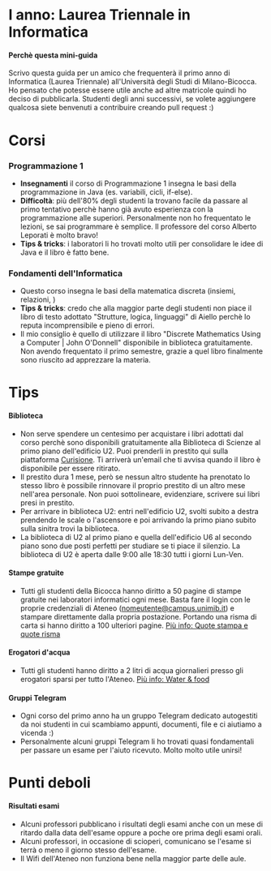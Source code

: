# I anno: Laurea Triennale in Informatica

#### Perchè questa mini-guida
Scrivo questa guida per un amico che frequenterà il primo anno di Informatica (Laurea Triennale) all'Università degli Studi di Milano-Bicocca. Ho pensato che potesse essere utile anche ad altre matricole quindi ho deciso di pubblicarla. Studenti degli anni successivi, se volete aggiungere qualcosa siete benvenuti a contribuire creando pull request :)

# Corsi

### Programmazione 1
* **Insegnamenti** il corso di Programmazione 1 insegna le basi della programmazione in Java (es. variabili, cicli, if-else).
* **Difficoltà**: più dell'80% degli studenti la trovano facile da passare al primo tentativo perchè hanno già avuto esperienza con la programmazione alle superiori. Personalmente non ho frequentato le lezioni, se sai programmare è semplice. Il professore del corso Alberto Leporati è molto bravo! 
* **Tips & tricks**: i laboratori li ho trovati molto utili per consolidare le idee di Java e il libro è fatto bene.

### Fondamenti dell'Informatica
* Questo corso insegna le basi della matematica discreta (insiemi, relazioni, )
* **Tips & tricks**: credo che alla maggior parte degli studenti non piace il libro di testo adottato "Strutture, logica, linguaggi" di Aiello perchè lo reputa incomprensibile e pieno di errori. 
* Il mio consiglio è quello di utilizzare il libro "Discrete Mathematics Using a Computer | John O'Donnell" disponibile in biblioteca gratuitamente. Non avendo frequentato il primo semestre, grazie a quel libro finalmente sono riuscito ad apprezzare la materia.

# Tips

#### Biblioteca
* Non serve spendere un centesimo per acquistare i libri adottati dal corso perchè sono disponibili gratuitamente alla Biblioteca di Scienze al primo piano dell'edificio U2. Puoi prenderli in prestito qui sulla piattaforma [Curisione](https://eds.a.ebscohost.com/eds/search/basic?vid=0&sid=ad73d8d0-bb49-4da7-a95c-e96ac16a922a%40sessionmgr4007). Ti arriverà un'email che ti avvisa quando il libro è disponibile per essere ritirato.
* Il prestito dura 1 mese, però se nessun altro studente ha prenotato lo stesso libro è possibile rinnovare il proprio prestito di un altro mese nell'area personale. Non puoi sottolineare, evidenziare, scrivere sui libri presi in prestito. 
* Per arrivare in biblioteca U2: entri nell'edificio U2, svolti subito a destra prendendo le scale o l'ascensore e poi arrivando la primo piano subito sulla sinitra trovi la biblioteca.
* La biblioteca di U2 al primo piano e quella dell'edificio U6 al secondo piano sono due posti perfetti per studiare se ti piace il silenzio. La biblioteca di U2 è aperta dalle 9:00 alle 18:30 tutti i giorni Lun-Ven.

#### Stampe gratuite
* Tutti gli studenti della Bicocca hanno diritto a 50 pagine di stampe gratuite nei laboratori informatici ogni mese. Basta fare il login con le proprie credenziali di Ateneo (nomeutente@campus.unimib.it) e stampare direttamente dalla propria postazione. Portando una risma di carta si hanno diritto a 100 ulteriori pagine. [Più info: Quote stampa e quote risma](http://lib.didattica.unimib.it/?page_id=152)

#### Erogatori d'acqua
* Tutti gli studenti hanno diritto a 2 litri di acqua giornalieri presso gli erogatori sparsi per tutto l'Ateneo. [Più info: Water & food](https://www.unimib.it/ateneo/bicocca-sostenibile/water-food)

#### Gruppi Telegram
* Ogni corso del primo anno ha un gruppo Telegram dedicato autogestiti da noi studenti in cui scambiamo appunti, documenti, file e ci aiutiamo a vicenda :) 
* Personalmente alcuni gruppi Telegram li ho trovati quasi fondamentali per passare un esame per l'aiuto ricevuto. Molto molto utile unirsi! 

# Punti deboli
#### Risultati esami
* Alcuni professori pubblicano i risultati degli esami anche con un mese di ritardo dalla data dell'esame oppure a poche ore prima degli esami orali.
* Alcuni professori, in occasione di scioperi, comunicano se l'esame si terrà o meno il giorno stesso dell'esame.
* Il Wifi dell'Ateneo non funziona bene nella maggior parte delle aule.
